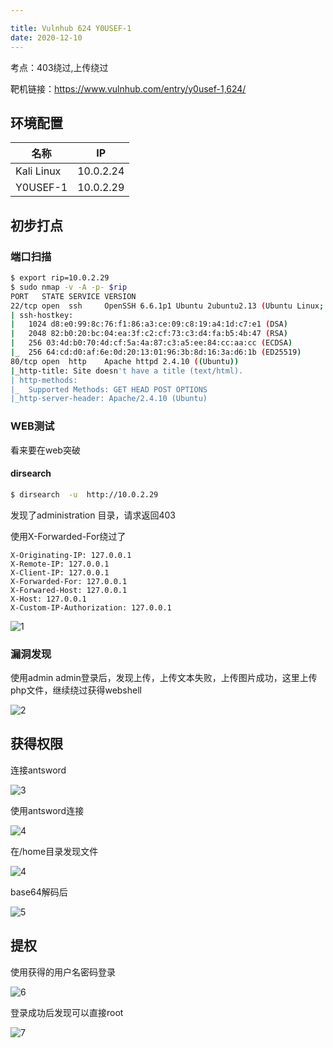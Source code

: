```yaml
---

title: Vulnhub 624 Y0USEF-1
date: 2020-12-10
---
```


考点：403绕过,上传绕过

靶机链接：<https://www.vulnhub.com/entry/y0usef-1,624/>
<!--more-->
## 环境配置

| 名称       | IP        |
| ---------- | --------- |
| Kali Linux | 10.0.2.24 |
| Y0USEF-1   | 10.0.2.29 |

## 初步打点

### 端口扫描

```bash
$ export rip=10.0.2.29   
$ sudo nmap -v -A -p- $rip
PORT   STATE SERVICE VERSION
22/tcp open  ssh     OpenSSH 6.6.1p1 Ubuntu 2ubuntu2.13 (Ubuntu Linux; protocol 2.0)
| ssh-hostkey: 
|   1024 d8:e0:99:8c:76:f1:86:a3:ce:09:c8:19:a4:1d:c7:e1 (DSA)
|   2048 82:b0:20:bc:04:ea:3f:c2:cf:73:c3:d4:fa:b5:4b:47 (RSA)
|   256 03:4d:b0:70:4d:cf:5a:4a:87:c3:a5:ee:84:cc:aa:cc (ECDSA)
|_  256 64:cd:d0:af:6e:0d:20:13:01:96:3b:8d:16:3a:d6:1b (ED25519)
80/tcp open  http    Apache httpd 2.4.10 ((Ubuntu))
|_http-title: Site doesn't have a title (text/html).
| http-methods: 
|_  Supported Methods: GET HEAD POST OPTIONS
|_http-server-header: Apache/2.4.10 (Ubuntu)
```

### WEB测试

看来要在web突破

#### dirsearch

```bash
$ dirsearch  -u  http://10.0.2.29
```

发现了administration 目录，请求返回403

使用X-Forwarded-For绕过了

```http
X-Originating-IP: 127.0.0.1
X-Remote-IP: 127.0.0.1
X-Client-IP: 127.0.0.1
X-Forwarded-For: 127.0.0.1
X-Forwared-Host: 127.0.0.1
X-Host: 127.0.0.1
X-Custom-IP-Authorization: 127.0.0.1

```

![1](https://static.iihack.com/vulnhub/624/1.jpg)

### 漏洞发现

使用admin admin登录后，发现上传，上传文本失败，上传图片成功，这里上传php文件，继续绕过获得webshell

![2](https://static.iihack.com/vulnhub/624/2.jpg)



## 获得权限

连接antsword

![3](https://static.iihack.com/vulnhub/624/3.jpg)



使用antsword连接

![4](https://static.iihack.com/vulnhub/196/4.jpg)

在/home目录发现文件

![4](https://static.iihack.com/vulnhub/624/4.jpg)

base64解码后

![5](https://static.iihack.com/vulnhub/624/5.jpg)




## 提权

使用获得的用户名密码登录

![6](https://static.iihack.com/vulnhub/624/6.jpg)



登录成功后发现可以直接root

![7](https://static.iihack.com/vulnhub/624/7.jpg)
